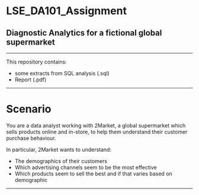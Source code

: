 # LSE_DA101_Assignment
## Diagnostic Analytics for a fictional global supermarket

-------------------------

This repository contains:

- some extracts from SQL analysis (.sql)
- Report (.pdf)

-------------------------

# Scenario

You are a data analyst working with 2Market, a global supermarket which sells products online and in-store, to help them understand their customer purchase behaviour. 

In particular, 2Market wants to understand:

- The demographics of their customers 
- Which advertising channels seem to be the most effective
- Which products seem to sell the best and if that varies based on demographic

-------------------------
